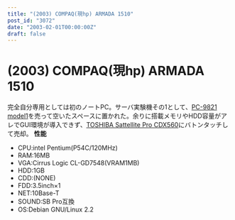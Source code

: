 ```yaml
---
title: "(2003) COMPAQ(現hp) ARMADA 1510"
post_id: "3072"
date: "2003-02-01T00:00:00Z"
draft: false
---
```


# (2003) COMPAQ(現hp) ARMADA 1510

完全自分専用としては初のノートPC。サーバ実験機その1として、[PC-9821 model1](/pc-9821)を売って空いたスペースに置かれた。余りに搭載メモリやHDD容量がアレでGUI環境が導入できず、[TOSHIBA Sattellite Pro CDX560](/cdx560)にバトンタッチして売却。  **性能**

  * CPU:intel Pentium(P54C/120MHz)
  * RAM:16MB
  * VGA:Cirrus Logic CL-GD7548(VRAM1MB)
  * HDD:1GB
  * CDD:(NONE)
  * FDD:3.5inch×1
  * NET:10Base-T
  * SOUND:SB Pro互換
  * OS:Debian GNU/Linux 2.2
